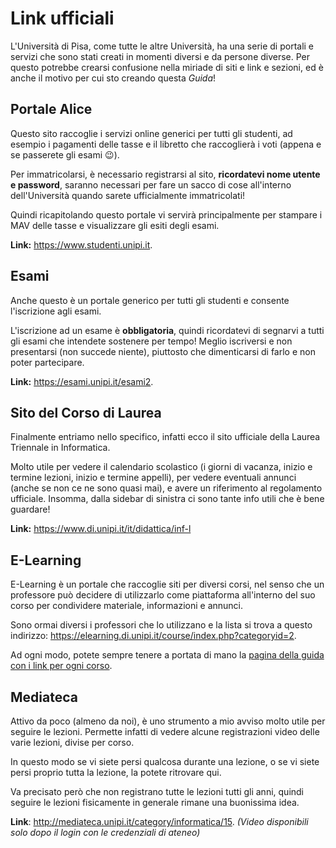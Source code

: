 # Link ufficiali

L'Università di Pisa, come tutte le altre Università, ha una serie di portali e servizi che sono stati creati in momenti diversi e da persone diverse. Per questo potrebbe crearsi confusione nella miriade di siti e link e sezioni, ed è anche il motivo per cui sto creando questa _Guida_!

## Portale Alice
Questo sito raccoglie i servizi online generici per tutti gli studenti, ad esempio i pagamenti delle tasse e il libretto che raccoglierà i voti (appena e se passerete gli esami 😉).

Per immatricolarsi, è necessario registrarsi al sito, **ricordatevi nome utente e password**, saranno necessari per fare un sacco di cose all'interno dell'Università quando sarete ufficialmente immatricolati!

Quindi ricapitolando questo portale vi servirà principalmente per stampare i MAV delle tasse e visualizzare gli esiti degli esami.

**Link:** https://www.studenti.unipi.it.

## Esami
Anche questo è un portale generico per tutti gli studenti e consente l'iscrizione agli esami.

L'iscrizione ad un esame è **obbligatoria**, quindi ricordatevi di segnarvi a tutti gli esami che intendete sostenere per tempo! Meglio iscriversi e non presentarsi (non succede niente), piuttosto che dimenticarsi di farlo e non poter partecipare.

**Link:** https://esami.unipi.it/esami2.

## Sito del Corso di Laurea
Finalmente entriamo nello specifico, infatti ecco il sito ufficiale della Laurea Triennale in Informatica.

Molto utile per vedere il calendario scolastico (i giorni di vacanza, inizio e termine lezioni, inizio e termine appelli), per vedere eventuali annunci (anche se non ce ne sono quasi mai), e avere un riferimento al regolamento ufficiale. Insomma, dalla sidebar di sinistra ci sono tante info utili che è bene guardare!

**Link:** https://www.di.unipi.it/it/didattica/inf-l

## E-Learning
E-Learning è un portale che raccoglie siti per diversi corsi, nel senso che un professore può decidere di utilizzarlo come piattaforma all'interno del suo corso per condividere materiale, informazioni e annunci.

Sono ormai diversi i professori che lo utilizzano e la lista si trova a questo indirizzo: https://elearning.di.unipi.it/course/index.php?categoryid=2.

Ad ogni modo, potete sempre tenere a portata di mano la [pagina della guida con i link per ogni corso](/sigle.md).

## Mediateca
Attivo da poco (almeno da noi), è uno strumento a mio avviso molto utile per seguire le lezioni. Permette infatti di vedere alcune registrazioni video delle varie lezioni, divise per corso.

In questo modo se vi siete persi qualcosa durante una lezione, o se vi siete persi proprio tutta la lezione, la potete ritrovare qui.

Va precisato però che non registrano tutte le lezioni tutti gli anni, quindi seguire le lezioni fisicamente in generale rimane una buonissima idea.

**Link**: http://mediateca.unipi.it/category/informatica/15.
_(Video disponibili solo dopo il login con le credenziali di ateneo)_
